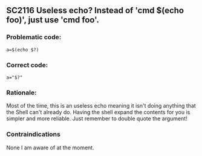 ## SC2116 Useless echo? Instead of 'cmd $(echo foo)', just use 'cmd foo'.

### Problematic code:

    a=$(echo $?)

### Correct code:

    a="$?"

### Rationale:

Most of the time, this is an useless echo meaning it isn't doing anything that the Shell can't already do. Having the shell expand the contents for you is simpler and more reliable. Just remember to double quote the argument!

### Contraindications

None I am aware of at the moment.